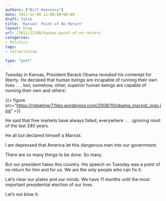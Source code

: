 ```yaml
---
authors: ["Bill Hennessy"]
date: 2011-12-08 11:00:00+00:00
draft: false
title: 'Kansas: Point of No Return'
layout: blog
url: /2011/12/08/kansas-point-of-no-return/
categories:
- Politics
tags:
- collectivism

type: "post"
---
```


Tuesday in Kansas, President Barack Obama revealed his contempt for liberty. He declared that human beings are incapable of running their own lives . . . but, somehow, other, superior human beings are capable of running their own and others’. 

{{< figure src="https://ridgeliner7.files.wordpress.com/2008/10/obama_marxist_logo.jpg" >}}


He said that free markets have always failed, everywhere . . . ignoring most of the last 240 years. 

He all but declared himself a Marxist. 

I am depressed that America let this dangerous man into our government. 

There are so many things to be done. So many. 

But our president hates this country. His speech on Tuesday was a point of no return for him and for us. We are the only people who can fix it.

Let’s clear our plates and our minds. We have 11 months until the most important presidential election of our lives.

Let’s not blow it.

